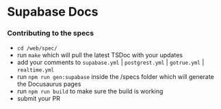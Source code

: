# Supabase Docs


### Contributing to the specs

- `cd /web/spec/`
- run `make` which will pull the latest TSDoc with your updates
- add your comments to `supabase.yml` | `postgrest.yml` | `gotrue.yml` | `realtime.yml`
- run `npm run gen:supabase` inside the /specs folder which will generate the Docusaurus pages
- run `npm run build` to make sure the build is working
- submit your PR

